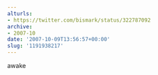 ```yaml
---
alturls:
- https://twitter.com/bismark/status/322787092
archive:
- 2007-10
date: '2007-10-09T13:56:57+00:00'
slug: '1191938217'
---
```


awake

